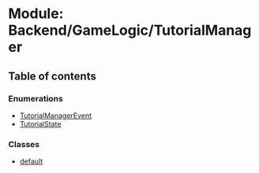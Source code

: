 # Module: Backend/GameLogic/TutorialManager

## Table of contents

### Enumerations

- [TutorialManagerEvent](../enums/Backend_GameLogic_TutorialManager.TutorialManagerEvent.md)
- [TutorialState](../enums/Backend_GameLogic_TutorialManager.TutorialState.md)

### Classes

- [default](../classes/Backend_GameLogic_TutorialManager.default.md)
